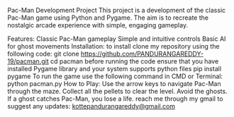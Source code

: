 Pac-Man Development Project
This project is a development of the classic Pac-Man game using Python and Pygame. The aim is to recreate the nostalgic arcade experience with simple, engaging gameplay.

Features:
    Classic Pac-Man gameplay
    Simple and intuitive controls
    Basic AI for ghost movements
Installation:
    to install clone my repository using the following code:
      git clone https://github.com/PANDURANGAREDDY-19/pacman.git
      cd pacman
    before running the code ensure that you have installed Pygame library and your system supports python files
      pip install pygame
To run the game use the following command in CMD or Terminal:
    python pacman.py
How to Play:
    Use the arrow keys to navigate Pac-Man through the maze.
    Collect all the pellets to clear the level.
    Avoid the ghosts. If a ghost catches Pac-Man, you lose a life.
reach me through my gmail to suggest any updates: kottepandurangareddy@gmail.com
